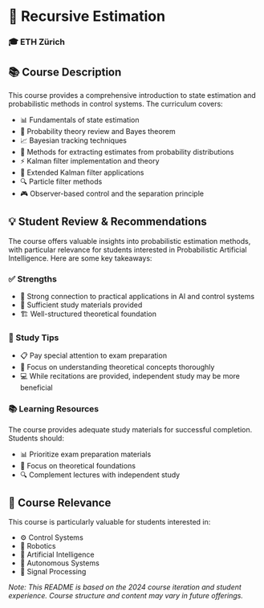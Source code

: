 # 🔄 Recursive Estimation
### 🎓 ETH Zürich

## 📚 Course Description
This course provides a comprehensive introduction to state estimation and probabilistic methods in control systems. The curriculum covers:

- 📊 Fundamentals of state estimation
- 🎲 Probability theory review and Bayes theorem
- 📈 Bayesian tracking techniques
- 🎯 Methods for extracting estimates from probability distributions
- ⚡ Kalman filter implementation and theory
- 🔄 Extended Kalman filter applications
- 🔍 Particle filter methods
- 🎮 Observer-based control and the separation principle

## 💡 Student Review & Recommendations

The course offers valuable insights into probabilistic estimation methods, with particular relevance for students interested in Probabilistic Artificial Intelligence. Here are some key takeaways:

### ✅ Strengths
- 🤖 Strong connection to practical applications in AI and control systems
- 📖 Sufficient study materials provided
- 🏗️ Well-structured theoretical foundation

### 📝 Study Tips
- 📋 Pay special attention to exam preparation
- 🧮 Focus on understanding theoretical concepts thoroughly
- 💻 While recitations are provided, independent study may be more beneficial

### 📚 Learning Resources
The course provides adequate study materials for successful completion. Students should:
- 📊 Prioritize exam preparation materials
- 📐 Focus on theoretical foundations
- 🔍 Complement lectures with independent study

## 🎯 Course Relevance
This course is particularly valuable for students interested in:
- ⚙️ Control Systems
- 🤖 Robotics
- 🧠 Artificial Intelligence
- 🚗 Autonomous Systems
- 📡 Signal Processing

*Note: This README is based on the 2024 course iteration and student experience. Course structure and content may vary in future offerings.*